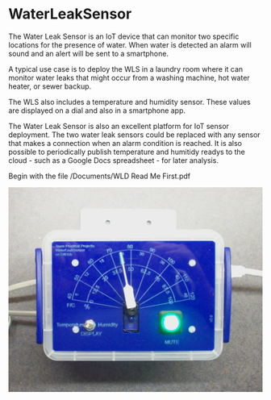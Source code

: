 # WaterLeakSensor
The Water Leak Sensor is an IoT device that can monitor two specific locations for the presence of water. When water is detected an alarm will sound and an alert will be sent to a smartphone. 

A typical use case is to deploy the WLS in a laundry room where it can monitor water leaks that might occur from a washing machine, hot water heater, or sewer backup.

The WLS also includes a temperature and humidity sensor. These values are displayed on a dial and also in a smartphone app. 

The Water Leak Sensor is also an excellent platform for IoT sensor deployment. The two water leak sensors could be replaced with any sensor that makes a connection when an alarm condition is reached. It is also possible to periodically publish temperature and humitidy readys to the cloud - such as a Google Docs spreadsheet - for later analysis.

Begin with the file /Documents/WLD Read Me First.pdf

![alt text](Photos/Finished%20pointerB.JPG?raw=true "Title")
